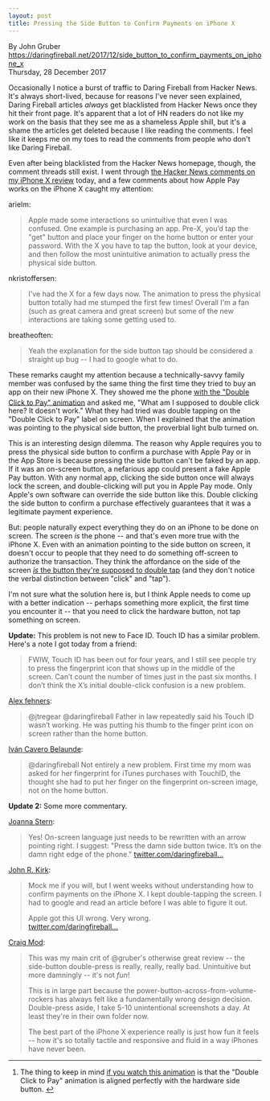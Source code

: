 ```yaml
---
layout: post
title: Pressing the Side Button to Confirm Payments on iPhone X
---
```


  By John Gruber  
  https://daringfireball.net/2017/12/side_button_to_confirm_payments_on_iphone_x  
  Thursday, 28 December 2017


Occasionally I notice a burst of traffic to Daring Fireball from Hacker News. It's always short-lived, because for reasons I've never seen explained, Daring Fireball articles *always* get blacklisted from Hacker News once they hit their front page. It's apparent that a lot of HN readers do not like my work on the basis that they see me as a shameless Apple shill, but it's a shame the articles get deleted because I like reading the comments. I feel like it keeps me on my toes to read the comments from people who don't like Daring Fireball.

Even after being blacklisted from the Hacker News homepage, though, the comment threads still exist. I went through [the Hacker News comments on my iPhone X review][hn] today, and a few comments about how Apple Pay works on the iPhone X caught my attention:

  [hn]: https://news.ycombinator.com/item?id=16014464#16018457

arielm:

  > Apple made some interactions so unintuitive that even I was
  > confused. One example is purchasing an app. Pre-X, you’d tap the
  > "get" button and place your finger on the home button or enter
  > your password. With the X you have to tap the button, look at your
  > device, and then follow the most unintuitive animation to actually
  > press the physical side button.

nkristoffersen:

  > I've had the X for a few days now. The animation to press the
  > physical button totally had me stumped the first few times!
  > Overall I'm a fan (such as great camera and great screen) but some
  > of the new interactions are taking some getting used to.

breatheoften:

  > Yeah the explanation for the side button tap should be considered
  > a straight up bug -- I had to google what to do.

These remarks caught my attention because a technically-savvy family member was confused by the same thing the first time they tried to buy an app on their new iPhone X. They showed me the phone [with the "Double Click to Pay" animation][a]<sup id="fnr1-2017-12-28">[&#x94;]</sup> and asked me, "What am I supposed to double click here? It doesn't work." What they had tried was double tapping on the "Double Click to Pay" label on screen. When I explained that the animation was pointing to the physical side button, the proverbial light bulb turned on.

This is an interesting design dilemma. The reason why Apple requires you to press the physical side button to confirm a purchase with Apple Pay or in the App Store is because pressing the side button can't be faked by an app. If it was an on-screen button, a nefarious app could present a fake Apple Pay button. With any normal app, clicking the side button once will always lock the screen, and double-clicking will put you in Apple Pay mode. Only Apple's own software can override the side button like this. Double clicking the side button to confirm a purchase effectively guarantees that it was a legitimate payment experience.

But: people naturally expect everything they do on an iPhone to be done on screen. The screen *is* the phone -- and that's even more true with the iPhone X. Even with an animation pointing to the side button on screen, it doesn't occur to people that they need to do something off-screen to authorize the transaction. They think the affordance on the side of the screen [*is* the button they're supposed to double tap](https://twitter.com/brentdax/status/946737462184894464) (and they don't notice the verbal distinction between "click" and "tap").

I'm not sure what the solution here is, but I think Apple needs to come up with a better indication -- perhaps something more explicit, the first time you encounter it -- that you need to click the hardware button, not tap something on screen.

**Update:** This problem is not new to Face ID. Touch ID has a similar problem. Here's a note I got today from a friend:

  > FWIW, Touch ID has been out for four years, and I still see people
  > try to press the fingerprint icon that shows up in the middle of
  > the screen. Can’t count the number of times just in the past six
  > months. I don’t think the X’s initial double-click confusion is a
  > new problem.

[Alex fehners](https://twitter.com/Fehners/status/946699626836570117):

  > @jtregear @daringfireball Father in law repeatedly said his Touch
  > ID wasn’t working. He was putting his thumb to the finger print
  > icon on screen rather than the home button.

[Iván Cavero Belaunde](https://twitter.com/ivanski/status/946740280765632512):

  > @daringfireball Not entirely a new problem. First time my mom was
  > asked for her fingerprint for iTunes purchases with TouchID, the
  > thought she had to put her finger on the fingerprint on-screen
  > image, not on the home button.

[a]: https://daringfireball.net/misc/2017/12/double-click-to-pay.mp4

**Update 2:** Some more commentary.

[Joanna Stern](https://twitter.com/JoannaStern/status/946906131263303680):

  > Yes! On-screen language just needs to be rewritten with an arrow
  > pointing right. I suggest: "Press the damn side button twice. It’s
  > on the damn right edge of the phone."
[twitter.com/daringfireball…](https://twitter.com/daringfireball/status/946584065536294912)


[John R. Kirk](https://twitter.com/JohnKirk/status/946591769709379585):

  > Mock me if you will, but I went weeks without understanding how to
  > confirm payments on the iPhone X. I kept double-tapping the
  > screen. I had to google and read an article before I was able to
  > figure it out.
  >
  > Apple got this UI wrong. Very wrong.  
  > [twitter.com/daringfireball…](https://twitter.com/daringfireball/status/946584065536294912)


[Craig Mod](https://twitter.com/craigmod/status/946661392408510464):

  > This was my main crit of @gruber's otherwise great review -- the
  > side-button double-press is really, really, really bad.
  > Unintuitive but more damningly -- it's not *fun*!
  >
  > This is in large part because the
  > power-button-across-from-volume-rockers has always felt like a
  > fundamentally wrong design decision. Double-press aside, I take
  > 5-10 unintentional screenshots a day. At least they're in their
  > own folder now.
  >
  > The best part of the iPhone X experience really is just how fun it
  > feels -- how it's so totally tactile and responsive and fluid in a
  > way iPhones have never been.

<div class="footnotes">
<hr />
<ol>
<li id="fn1-2017-12-28">
<p>The thing to keep in mind <a href="https://daringfireball.net/misc/2017/12/double-click-to-pay">if you watch this animation</a> is that the "Double Click to Pay" animation is aligned perfectly with the hardware side button.&nbsp;<a href="#fnr1-2017-12-28"  class="footnoteBackLink"  title="Jump back to footnote 1 in the text.">&#x21A9;&#xFE0E;</a></p>
</li>
</ol>
</div>

[&#x94;]: #fn1-2017-12-28

